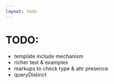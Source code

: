 ```yaml
---
layout: todo
---
```

TODO:
=====

* template include mechanism
* richer test & examples
* markups to check type & attr presence
* queryDistinct



